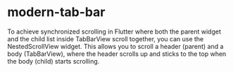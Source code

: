 # modern-tab-bar
To achieve synchronized scrolling in Flutter where both the parent widget and the child list inside TabBarView scroll together, you can use the NestedScrollView widget. This allows you to scroll a header (parent) and a body (TabBarView), where the header scrolls up and sticks to the top when the body (child) starts scrolling.
